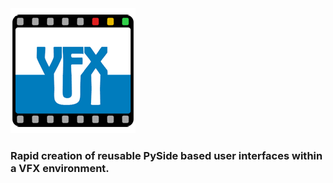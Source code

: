 <img title="vfxui logo" src="https://raw.githubusercontent.com/martin-chatterjee/vfxui/main/doc/images/logo.png">

### Rapid creation of reusable PySide based user interfaces within a VFX environment.
